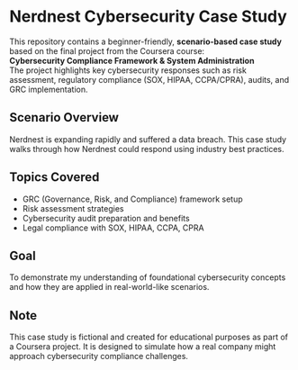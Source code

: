 # Nerdnest Cybersecurity Case Study
This repository contains a beginner-friendly, **scenario-based case study** based on the final project from the Coursera course:  
**Cybersecurity Compliance Framework & System Administration**  
The project highlights key cybersecurity responses such as risk assessment, regulatory compliance (SOX, HIPAA, CCPA/CPRA), audits, and GRC implementation.

## Scenario Overview
Nerdnest is expanding rapidly and suffered a data breach. This case study walks through how Nerdnest could respond using industry best practices.

## Topics Covered
- GRC (Governance, Risk, and Compliance) framework setup
- Risk assessment strategies
- Cybersecurity audit preparation and benefits
- Legal compliance with SOX, HIPAA, CCPA, CPRA

## Goal
To demonstrate my understanding of foundational cybersecurity concepts and how they are applied in real-world-like scenarios.

## Note
This case study is fictional and created for educational purposes as part of a Coursera project. It is designed to simulate how a real company might approach cybersecurity compliance 
challenges.


